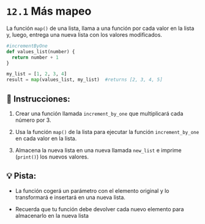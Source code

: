 # `12.1` Más mapeo

La función `map()` de una lista, llama a una función por cada valor en la lista y, luego, entrega una nueva lista con los valores modificados.

```py
#incrementByOne
def values_list(number) {
  return number + 1
}

my_list = [1, 2, 3, 4]
result = map(values_list, my_list)  #returns [2, 3, 4, 5]
```

## 📝 Instrucciones:

1. Crear una función llamada `increment_by_one` que multiplicará cada número por 3.

2. Usa la función `map()` de la lista para ejecutar la función `increment_by_one` en cada valor en la lista.

3. Almacena la nueva lista en una nueva llamada `new_list` e imprime (`print()`) los nuevos valores.

## 💡 Pista:

+ La función cogerá un parámetro con el elemento original y lo transformará e insertará en una nueva lista.

+ Recuerda que tu función debe devolver cada nuevo elemento para almacenarlo en la nueva lista


